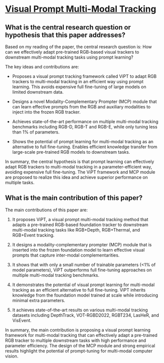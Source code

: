 # [Visual Prompt Multi-Modal Tracking](https://arxiv.org/abs/2303.10826)

## What is the central research question or hypothesis that this paper addresses?

 Based on my reading of the paper, the central research question is: How can we effectively adapt pre-trained RGB-based visual trackers to downstream multi-modal tracking tasks using prompt learning? 

The key ideas and contributions are:

- Proposes a visual prompt tracking framework called ViPT to adapt RGB trackers to multi-modal tracking in an efficient way using prompt learning. This avoids expensive full fine-tuning of large models on limited downstream data.

- Designs a novel Modality-Complementary Prompter (MCP) module that can learn effective prompts from the RGB and auxiliary modalities to inject into the frozen RGB tracker.

- Achieves state-of-the-art performance on multiple multi-modal tracking benchmarks including RGB-D, RGB-T and RGB-E, while only tuning less than 1% of parameters.

- Shows the potential of prompt learning for multi-modal tracking as an alternative to full fine-tuning. Enables efficient knowledge transfer from large-scale pre-trained RGB models to downstream tasks.

In summary, the central hypothesis is that prompt learning can effectively adapt RGB trackers to multi-modal tracking in a parameter-efficient way, avoiding expensive full fine-tuning. The ViPT framework and MCP module are proposed to realize this idea and achieve superior performance on multiple tasks.


## What is the main contribution of this paper?

 The main contributions of this paper are:

1. It proposes ViPT, a visual prompt multi-modal tracking method that adapts a pre-trained RGB-based foundation tracker to downstream multi-modal tracking tasks like RGB+Depth, RGB+Thermal, and RGB+Event tracking. 

2. It designs a modality-complementary prompter (MCP) module that is inserted into the frozen foundation model to learn effective visual prompts that capture inter-modal complementarities.

3. It shows that with only a small number of trainable parameters (<1% of model parameters), ViPT outperforms full fine-tuning approaches on multiple multi-modal tracking benchmarks.

4. It demonstrates the potential of visual prompt learning for multi-modal tracking as an efficient alternative to full fine-tuning. ViPT inherits knowledge from the foundation model trained at scale while introducing minimal extra parameters.

5. It achieves state-of-the-art results on various multi-modal tracking datasets including DepthTrack, VOT-RGBD2022, RGBT234, LasHeR, and VisEvent.

In summary, the main contribution is proposing a visual prompt learning framework for multi-modal tracking that can effectively adapt a pre-trained RGB tracker to multiple downstream tasks with high performance and parameter efficiency. The design of the MCP module and strong empirical results highlight the potential of prompt-tuning for multi-modal computer vision.
